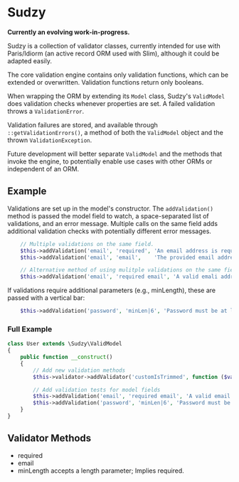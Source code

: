 # Sudzy
**Currently an evolving work-in-progress.**

Sudzy is a collection of validator classes, currently intended for use with Paris/Idiorm (an active record ORM used with Slim), although it could be adapted easily.

The core validation engine contains only validation functions, which can be extended or overwritten. Validation functions return only booleans.

When wrapping the ORM by extending its `Model` class, Sudzy's `ValidModel` does validation checks whenever properties are set. A failed validation throws a `ValidationError`.

Validation failures are stored, and available through `::getValidationErrors()`, a method of both the `ValidModel` object and the thrown `ValidationException`.

Future development will better separate `ValidModel` and the methods that invoke the engine, to potentially enable use cases with other ORMs or independent of an ORM.

## Example
Validations are set up in the model's constructor. The `addValidation()` method is passed the model field to watch, a space-separated list of validations, and an error message. Multiple calls on the same field adds additional validation checks with potentially different error messages.

```php
    // Multiple validations on the same field.
    $this->addValidation('email', 'required', 'An email address is required.');
    $this->addValidation('email', 'email',    'The provided email address is not valid.');

    // Alternative method of using mulitple validations on the same field.
    $this->addValidation('email', 'required email', 'A valid emali address is required.');
```

If validations require additional parameters (e.g., minLength), these are passed with a vertical bar:

```php
    $this->addValidation('password', 'minLen|6', 'Password must be at least 6 characters');
```

### Full Example
```php
class User extends \Sudzy\ValidModel
{
    public function __construct()
    {
        // Add new validation methods
        $this->validator->addValidator('customIsTrimmed', function ($val, $params) {return trim($val) === $val;});

        // Add validation tests for model fields
        $this->addValidation('email', 'required email', 'A valid email address is required.');
        $this->addValidation('password', 'minLen|6', 'Password must be at least 6 characters.');
    }
}
```
## Validator Methods
+ required
+ email
+ minLength accepts a length parameter; Implies required.

